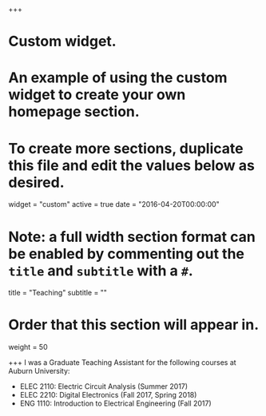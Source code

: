 +++
# Custom widget.
# An example of using the custom widget to create your own homepage section.
# To create more sections, duplicate this file and edit the values below as desired.
widget = "custom"
active = true
date = "2016-04-20T00:00:00"

# Note: a full width section format can be enabled by commenting out the `title` and `subtitle` with a `#`.
title = "Teaching"
subtitle = ""

# Order that this section will appear in.
weight = 50

+++
I was a Graduate Teaching Assistant for the following courses at Auburn University:

- ELEC 2110: Electric Circuit Analysis (Summer 2017)
- ELEC 2210: Digital Electronics (Fall 2017, Spring 2018)
- ENG 1110: Introduction to Electrical Engineering (Fall 2017)

